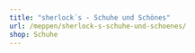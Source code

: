 ```yaml
---
title: "sherlock´s - Schuhe und Schönes"
url: /meppen/sherlock-s-schuhe-und-schoenes/
shop: Schuhe
---
```


